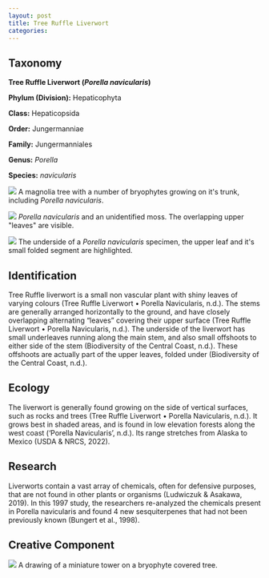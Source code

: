 ```yaml
---
layout: post
title: Tree Ruffle Liverwort
categories: 
---
```


## Taxonomy
**Tree Ruffle Liverwort (_Porella navicularis_)**

**Phylum (Division):** Hepaticophyta

**Class:** Hepaticopsida

**Order:** Jungermanniae

**Family:** Jungermanniales

**Genus:** _Porella_

**Species:** _navicularis_


![](IMG_20220323_161454.jpg)
A magnolia tree with a number of bryophytes growing on it's trunk, including _Porella navicularis_.


![](IMG_20220321_145928.jpg)
_Porella navicularis_ and an unidentified moss. The overlapping upper "leaves" are visible.


![](IMG_20220323_161133.jpg)
The underside of a _Porella navicularis_ specimen, the upper leaf and it's small folded segment are highlighted.



## Identification
Tree Ruffle liverwort is a small non vascular plant with shiny leaves of varying colours (Tree Ruffle Liverwort • Porella Navicularis, n.d.). The stems are generally arranged horizontally to the ground, and have closely overlapping alternating “leaves” covering their upper surface (Tree Ruffle Liverwort • Porella Navicularis, n.d.). The underside of the liverwort has small underleaves running along the main stem, and also small offshoots to either side of the stem (Biodiversity of the Central Coast, n.d.). These offshoots are actually part of the upper leaves, folded under (Biodiversity of the Central Coast, n.d.).

## Ecology
The liverwort is generally found growing on the side of vertical surfaces, such as rocks and trees (Tree Ruffle Liverwort • Porella Navicularis, n.d.). It grows best in shaded areas, and is found in low elevation forests along the west coast (‘Porella Navicularis’, n.d.). Its range stretches from Alaska to Mexico (USDA & NRCS, 2022). 

## Research
Liverworts contain a vast array of chemicals, often for defensive purposes, that are not found in other plants or organisms (Ludwiczuk & Asakawa, 2019). In this 1997 study, the researchers re-analyzed the chemicals present in Porella navicularis and found 4 new sesquiterpenes that had not been previously known (Bungert et al., 1998).

## Creative Component
![](IMG_20220323_160611.png)
A drawing of a miniature tower on a bryophyte covered tree.